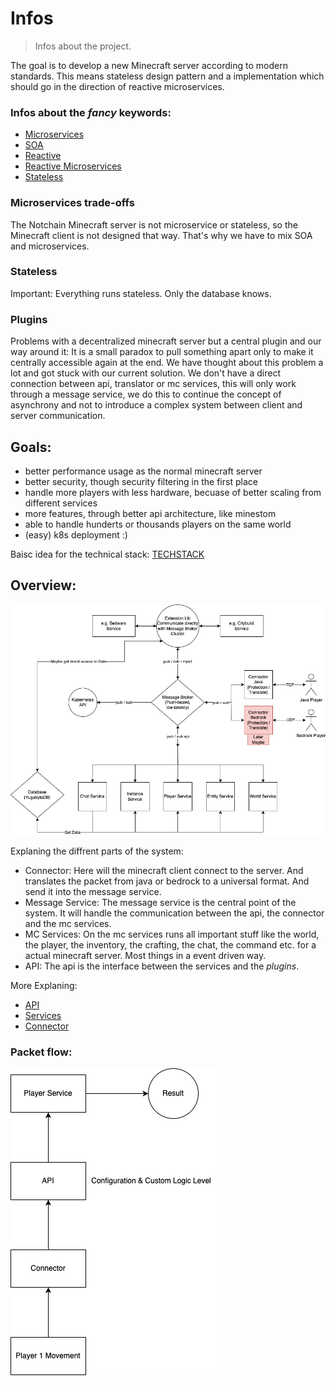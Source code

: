 # Infos
> Infos about the project.

The goal is to develop a new Minecraft server according to modern standards. This means stateless design pattern and a implementation which should go in the direction of reactive microservices.

### Infos about the *fancy* keywords:

- [Microservices](https://en.wikipedia.org/wiki/Microservices)
- [SOA](https://en.wikipedia.org/wiki/Service-oriented_architecture)
- [Reactive](https://en.wikipedia.org/wiki/Reactive_programming)
- [Reactive Microservices](https://www.lightbend.com/microservices/reactive-microservices-events-domain-driven-design-ddd)
- [Stateless](https://en.wikipedia.org/wiki/Service_statelessness_principle)

### Microservices trade-offs
The Notchain Minecraft server is not microservice or stateless, so the Minecraft client is not designed that way. That's why we have to mix SOA and microservices. 

### Stateless
Important: Everything runs stateless. Only the database knows.

### Plugins
Problems with a decentralized minecraft server but a central plugin and our way around it:
It is a small paradox to pull something apart only to make it centrally accessible again at the end. We have thought about this problem a lot and got stuck with our current solution. We don't have a direct connection between api, translator or mc services, this will only work through a message service, we do this to continue the concept of asynchrony and not to introduce a complex system between client and server communication. 


## Goals:
+ better performance usage as the normal minecraft server
+ better security, though security filtering in the first place
+ handle more players with less hardware, becuase of better scaling from different services
+ more features, through better api architecture, like minestom
+ able to handle hunderts or thousands players on the same world
+ (easy) k8s deployment :)

Baisc idea for the technical stack:
[TECHSTACK](./TECHSTACK.md)


## Overview:
![Overview](images/overview.png)

Explaning the diffrent parts of the system:
- Connector: Here will the minecraft client connect to the server. And translates the packet from java or bedrock to a universal format. And send it into the message service.
- Message Service: The message service is the central point of the system. It will handle the communication between the api, the connector and the mc services.
- MC Services: On the mc services runs all important stuff like the world, the player, the inventory, the crafting, the chat, the command etc. for a actual minecraft server. Most things in a event driven way.
- API: The api is the interface between the services and the *plugins*.

More Explaning: 
- [API](./software-parts/api.md)
- [Services](./software-parts/services.md)
- [Connector](./software-parts/connector.md)

### Packet flow:

![Packet flow](images/packet-flow.png)